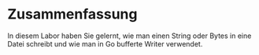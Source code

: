 # Zusammenfassung

In diesem Labor haben Sie gelernt, wie man einen String oder Bytes in eine Datei schreibt und wie man in Go bufferte Writer verwendet.

